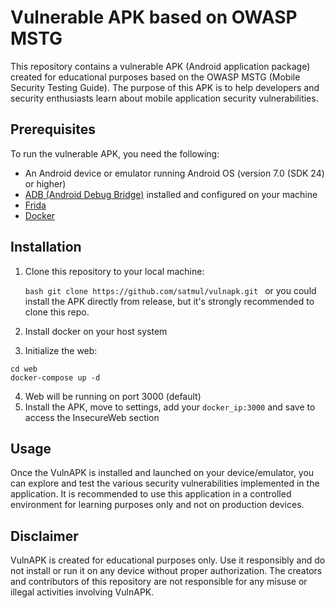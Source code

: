 # Vulnerable APK based on OWASP MSTG

This repository contains a vulnerable APK (Android application package) created for educational purposes based on the OWASP MSTG (Mobile Security Testing Guide). The purpose of this APK is to help developers and security enthusiasts learn about mobile application security vulnerabilities.

## Prerequisites

To run the vulnerable APK, you need the following:

- An Android device or emulator running Android OS (version 7.0 (SDK 24) or higher)
- [ADB (Android Debug Bridge)](https://developer.android.com/studio/command-line/adb) installed and configured on your machine
- [Frida](https://frida.re/docs/installation/)
- [Docker](https://docs.docker.com/engine/install/)

## Installation

1. Clone this repository to your local machine:

   `bash
   git clone https://github.com/satmul/vulnapk.git
   `
   or you could install the APK directly from release, but it's strongly recommended to clone this repo.
   
2. Install docker on your host system
3. Initialize the web:
  ```
  cd web
  docker-compose up -d
  ```
4. Web will be running on port 3000 (default)
5. Install the APK, move to settings, add your `docker_ip:3000` and save to access the InsecureWeb section

## Usage
Once the VulnAPK is installed and launched on your device/emulator, you can explore and test the various security vulnerabilities implemented in the application. It is recommended to use this application in a controlled environment for learning purposes only and not on production devices.

## Disclaimer
VulnAPK is created for educational purposes only. Use it responsibly and do not install or run it on any device without proper authorization. The creators and contributors of this repository are not responsible for any misuse or illegal activities involving VulnAPK.
